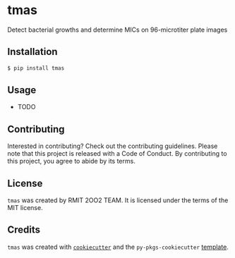 # tmas

Detect bacterial growths and determine MICs on 96-microtiter plate images

## Installation

```bash
$ pip install tmas
```

## Usage

- TODO

## Contributing

Interested in contributing? Check out the contributing guidelines. Please note that this project is released with a Code of Conduct. By contributing to this project, you agree to abide by its terms.

## License

`tmas` was created by RMIT 2OO2 TEAM. It is licensed under the terms of the MIT license.

## Credits

`tmas` was created with [`cookiecutter`](https://cookiecutter.readthedocs.io/en/latest/) and the `py-pkgs-cookiecutter` [template](https://github.com/py-pkgs/py-pkgs-cookiecutter).
